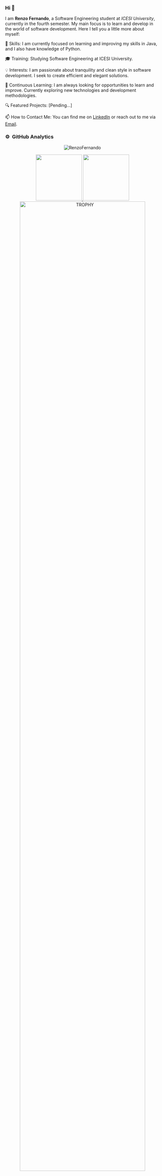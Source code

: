 ### Hi 👋

I am **Renzo Fernando**, a Software Engineering student at *ICESI University*, currently in the fourth semester. My main focus is to learn and develop in the world of software development. Here I tell you a little more about myself:

🚀 Skills: I am currently focused on learning and improving my skills in Java, and I also have knowledge of Python.

🎓 Training: Studying Software Engineering at ICESI University.

💡 Interests: I am passionate about tranquility and clean style in software development. I seek to create efficient and elegant solutions.

🌱 Continuous Learning: I am always looking for opportunities to learn and improve. Currently exploring new technologies and development methodologies.

🔍 Featured Projects: [Pending...]

📫 How to Contact Me: You can find me on [LinkedIn](https://www.linkedin.com/in/renzofernando/) or reach out to me via [Email](mailto:renzofernando.md@gmail.com).



### ⚙️ &nbsp;GitHub Analytics
<p align="center"> <img src="https://komarev.com/ghpvc/?username=RenzoFernando&label=Profile%20views&color=0e75b6&style=default" alt="RenzoFernando" /> </p>

<p align="center">
  <a href="https://github.com/RenzoFernando"> 
    <img height="150em" src="https://github-readme-stats-eight-theta.vercel.app/api?username=RenzoFernando&show_icons=true&theme=default&include_all_commits=true&count_private=true"/>
  </a>
  <a>
    <img height="150em" src="https://github-readme-stats-eight-theta.vercel.app/api/top-langs/?username=RenzoFernando&layout=compact&langs_count=8&theme=default"/>
  </a>
    <a href="https://github.com/ryo-ma/github-profile-trophy" title="Go to Source">
      <img align="center" width=90% src="https://github-profile-trophy.vercel.app/?username=RenzoFernando&theme=default&row=1&column=7&margin-h=15&margin-w=5&no-bg=true&no-frame=true" alt="TROPHY" />
    </a>
</p>
